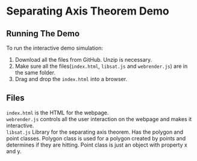 # Separating Axis Theorem Demo
## Running The Demo
To run the interactive demo simulation:
1. Download all the files from GitHub. Unzip is necessary.
2. Make sure all the files(`index.html`, `libsat.js` and `webrender.js`) are in the same folder. 
3. Drag and drop the `index.html` into a browser. 

## Files
`index.html` is the HTML for the webpage. <br />
`webrender.js` controls all the user interaction on the webpage and makes it interactive. <br />
`libsat.js` Library for the separating axis theorem. Has the polygon and point classes. Polygon class is used for a polygon created by points and determines if they are hitting. Point class is just an object with property x and y. <br />
